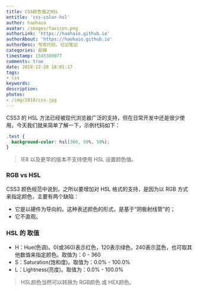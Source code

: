 ```yaml
---
title: CSS颜色值之HSL
entitle: 'css-color-hsl'
author: haohaio
avatar: /images/favicon.png
authorLink: 'https://haohaio.github.io'
authorAbout: 'https://haohaio.github.io'
authorDesc: 写写代码，记记笔记
categories: 前端
timestamp: 1545300077
comments: true
date: 2018-12-20 18:01:17
tags:
- css
keywords:
description:
photos:
- /img/2018/css.jpg
---
```


CSS3 的 HSL 方法已经被现代浏览器广泛的支持，但在日常开发中还是很少使用，今天我们就来简单了解一下，示例代码如下：

```css
.test {
  background-color: hsl(360, 50%, 50%);
}
```

> IE8 以及更早的版本不支持使用 HSL 设置颜色值。

### RGB vs HSL

CSS3 颜色规范中说到，之所以要增加对 HSL 格式的支持，是因为以 RGB 方式来指定颜色，主要有两个缺陷：

- 它是以硬件为导向的。这种表述颜色的形式，是基于“阴极射线管”的；
- 它不直观。

### HSL 的 取值

- H：Hue(色调)。0(或360)表示红色，120表示绿色，240表示蓝色，也可取其他数值来指定颜色。取值为：0 - 360
- S：Saturation(饱和度)。取值为：0.0% - 100.0%
- L：Lightness(亮度)。取值为：0.0% - 100.0%
  
> HSL颜色当然可以转换为 RGB颜色 或 HEX颜色。
